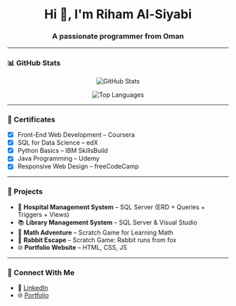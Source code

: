 <h1 align="center">Hi 👋, I'm Riham Al-Siyabi</h1>
<h3 align="center">A passionate programmer from Oman</h3>

---

### 📊 GitHub Stats

<p align="center">
  <img src="https://github-readme-stats.vercel.app/api?username=Riham2025&show_icons=true&theme=tokyonight" alt="GitHub Stats" />
</p>

<p align="center">
  <img src="https://github-readme-stats.vercel.app/api/top-langs/?username=Riham2025&layout=compact&theme=tokyonight" alt="Top Languages" />
</p>

---

### 🏅 Certificates

- [x] Front-End Web Development – Coursera  
- [x] SQL for Data Science – edX  
- [x] Python Basics – IBM SkillsBuild  
- [x] Java Programming – Udemy  
- [x] Responsive Web Design – freeCodeCamp  

---

### 🚀 Projects

- 🏥 **Hospital Management System** – SQL Server (ERD + Queries + Triggers + Views)  
- 📚 **Library Management System** – SQL Server & Visual Studio  
- 🔢 **Math Adventure** – Scratch Game for Learning Math  
- 🐰 **Rabbit Escape** – Scratch Game: Rabbit runs from fox  
- 🌐 **Portfolio Website** – HTML, CSS, JS  

---

### 💬 Connect With Me

- 💼 [LinkedIn](https://www.linkedin.com/in/yourprofile)  
- 🌐 [Portfolio](https://yourwebsite.com)  
